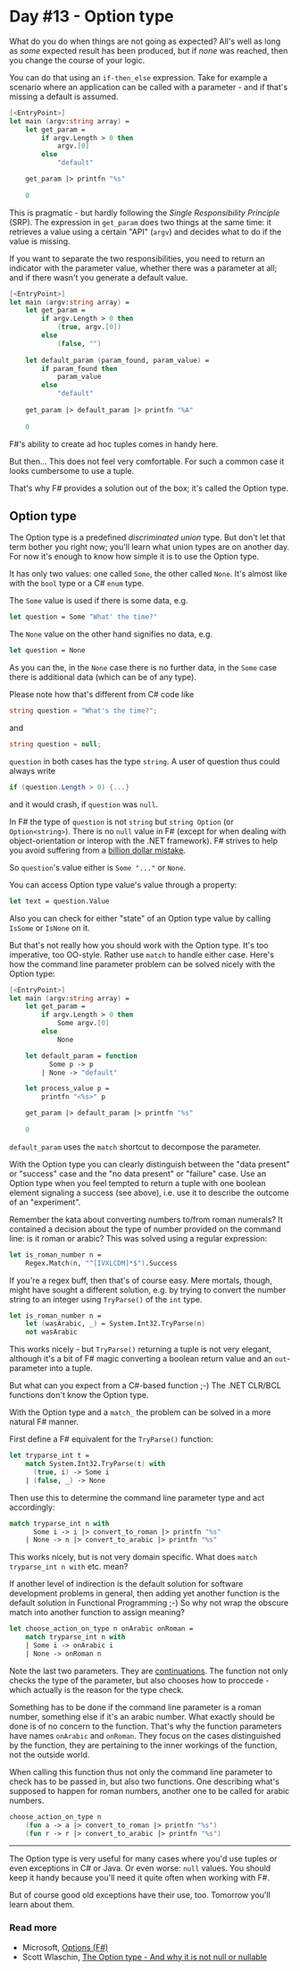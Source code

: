 # Day #13 - Option type
What do you do when things are not going as expected? All's well as long as _some_ expected result has been produced, but if _none_ was reached, then you change the course of your logic.

You can do that using an `if-then_else` expression. Take for example a scenario where an application can be called with a parameter - and if that's missing a default is assumed.

```fsharp
[<EntryPoint>]
let main (argv:string array) = 
    let get_param = 
        if argv.Length > 0 then
            argv.[0]
        else
            "default"

    get_param |> printfn "%s"
    
    0
```

This is pragmatic - but hardly following the _Single Responsibility Principle_ (SRP). The expression in `get_param` does two things at the same time: it retrieves a value using a certain "API" (`argv`) and decides what to do if the value is missing.

If you want to separate the two responsibilities, you need to return an indicator with the parameter value, whether there was a parameter at all; and if there wasn't you generate a default value.

```fsharp
[<EntryPoint>]
let main (argv:string array) = 
    let get_param =
        if argv.Length > 0 then
            (true, argv.[0])
        else
            (false, "")
    
    let default_param (param_found, param_value) =
        if param_found then
            param_value
        else
            "default"
    
    get_param |> default_param |> printfn "%A"
    
    0
```

F#'s ability to create ad hoc tuples comes in handy here.

But then... This does not feel very comfortable. For such a common case it looks cumbersome to use a tuple.

That's why F# provides a solution out of the box; it's called the Option type.

## Option type
The Option type is a predefined _discriminated union_ type. But don't let that term bother you right now; you'll learn what union types are on another day. For now it's enough to know how simple it is to use the Option type.

It has only two values: one called `Some`, the other called `None`. It's almost like with the `bool` type or a C# `enum` type.

The `Some` value is used if there is some data, e.g.

```fsharp
let question = Some "What' the time?"
```

The `None` value on the other hand signifies no data, e.g.

```fsharp
let question = None
```

As you can the, in the `None` case there is no further data, in the `Some` case there is additional data (which can be of any type).

Please note how that's different from C# code like

```csharp
string question = "What's the time?";
```

and

```csharp
string question = null;
```

`question` in both cases has the type `string`. A user of question thus could always write

```csharp
if (question.Length > 0) {...}
```

and it would crash, if `question` was `null`.

In F# the type of `question` is not `string` but `string Option` (or `Option<string>`). There is no `null` value in F# (except for when dealing with object-orientation or interop with the .NET framework). F# strives to help you avoid suffering from a [billion dollar mistake](http://www.infoq.com/presentations/Null-References-The-Billion-Dollar-Mistake-Tony-Hoare).

So `question`'s value either is `Some "..."` or `None`.

You can access Option type value's value through a property:

```fsharp
let text = question.Value
```

Also you can check for either "state" of an Option type value by calling `IsSome` or `IsNone` on it.

But that's not really how you should work with the Option type. It's too imperative, too OO-style. Rather use `match` to handle either case. Here's how the command line parameter problem can be solved nicely with the Option type:

```fsharp
[<EntryPoint>]
let main (argv:string array) = 
    let get_param =
        if argv.Length > 0 then
            Some argv.[0]
        else
            None

    let default_param = function
          Some p -> p
        | None -> "default"

    let process_value p =
        printfn "<%s>" p

    get_param |> default_param |> printfn "%s"
    
    0
```

`default_param` uses the `match` shortcut to decompose the parameter.

With the Option type you can clearly distinguish between the "data present" or "success" case and the "no data present" or "failure" case. Use an Option type when you feel tempted to return a tuple with one boolean element signaling a success (see above), i.e. use it to describe the outcome of an "experiment".

Remember the kata about converting numbers to/from roman numerals? It contained a decision about the type of number provided on the command line: is it roman or arabic? This was solved using a regular expression:

```fsharp
let is_roman_number n =
	Regex.Match(n, "^[IVXLCDM]*$").Success
```

If you're a regex buff, then that's of course easy. Mere mortals, though, might have sought a different solution, e.g. by trying to convert the number string to an integer using `TryParse()` of the `int` type.

```fsharp
let is_roman_number n =
    let (wasArabic, _) = System.Int32.TryParse(n)
    not wasArabic
```

This works nicely - but `TryParse()` returning a tuple is not very elegant, although it's a bit of F# magic converting a boolean return value and an `out`-parameter into a tuple.

But what can you expect from a C#-based function ;-) The .NET CLR/BCL functions don't know the Option type.

With the Option type and a `match_` the problem can be solved in a more natural F# manner.

First define a F# equivalent for the `TryParse()` function:

```fsharp
let tryparse_int t =
    match System.Int32.TryParse(t) with
      (true, i) -> Some i
    | (false, _) -> None
```

Then use this to determine the command line parameter type and act accordingly:

```fsharp
match tryparse_int n with
      Some i -> i |> convert_to_roman |> printfn "%s"
    | None -> n |> convert_to_arabic |> printfn "%s"
```

This works nicely, but is not very domain specific. What does `match tryparse_int n with` etc. mean?

If another level of indirection is the default solution for software development problems in general, then adding yet another function is the default solution in Functional Programming ;-) So why not wrap the obscure match into another function to assign meaning?

```fsharp
let choose_action_on_type n onArabic onRoman =
    match tryparse_int n with
    | Some i -> onArabic i
    | None -> onRoman n
```

Note the last two parameters. They are [continuations](https://en.wikipedia.org/wiki/Continuation-passing_style). The function not only checks the type of the parameter, but also chooses how to proccede - which actually is the reason for the type check.

Something has to be done if the command line parameter is a roman number, something else if it's an arabic number. What exactly should be done is of no concern to the function. That's why the function parameters have names `onArabic` and `onRoman`. They focus on the cases distinguished by the function, they are pertaining to the inner workings of the function, not the outside world.

When calling this function thus not only the command line parameter to check has to be passed in, but also two functions. One describing what's supposed to happen for roman numbers, another one to be called for arabic numbers.

```fsharp
choose_action_on_type n
    (fun a -> a |> convert_to_roman |> printfn "%s")
    (fun r -> r |> convert_to_arabic |> printfn "%s")
```

***

The Option type is very useful for many cases where you'd use tuples or even exceptions in C# or Java. Or even worse: `null` values. You should keep it handy because you'll need it quite often when working with F#.

But of course good old exceptions have their use, too. Tomorrow you'll learn about them.

### Read more
* Microsoft, [Options (F#)](https://msdn.microsoft.com/en-us/library/dd233245.aspx)
* Scott Wlaschin, [The Option type - And why it is not null or nullable](http://fsharpforfunandprofit.com/posts/the-option-type/)